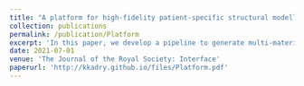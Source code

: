 ```yaml
---
title: "A platform for high-fidelity patient-specific structural modelling of atherosclerotic arteries: from intravascular imaging to three-dimensional stress distributions"
collection: publications
permalink: /publication/Platform
excerpt: 'In this paper, we develop a pipeline to generate multi-material coronary digital twins from patient-specific intravascular imaging for the purposes of biomechanical simulations.'
date: 2021-07-01
venue: 'The Journal of the Royal Society: Interface'
paperurl: 'http://kkadry.github.io/files/Platform.pdf'
---
```

